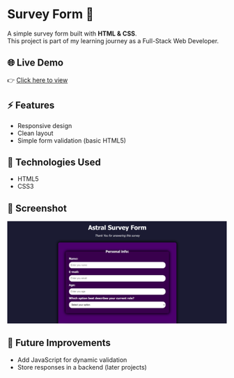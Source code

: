 # Survey Form 📝

A simple survey form built with **HTML & CSS**.  
This project is part of my learning journey as a Full-Stack Web Developer.  

## 🌐 Live Demo  
👉 [Click here to view](https://tech-saad.github.io/survey-form/)  

## ⚡ Features
- Responsive design  
- Clean layout  
- Simple form validation (basic HTML5)  

## 📂 Technologies Used
- HTML5  
- CSS3  

## 📸 Screenshot
![Preview](screenshot.png)  

## 🚀 Future Improvements
- Add JavaScript for dynamic validation  
- Store responses in a backend (later projects)
